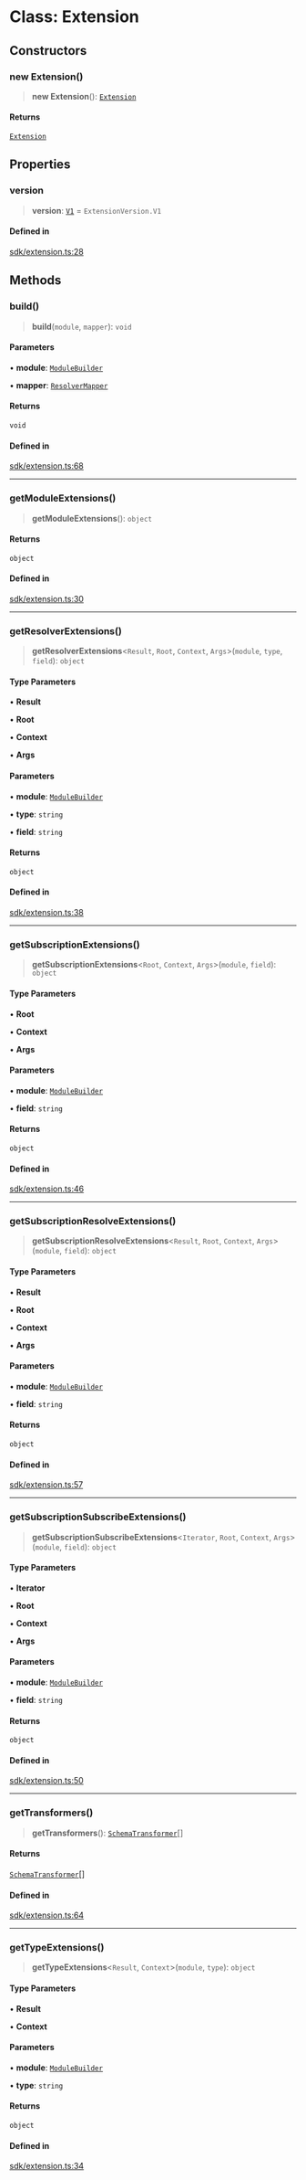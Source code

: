 # Class: Extension

## Constructors

### new Extension()

> **new Extension**(): [`Extension`](Extension.md)

#### Returns

[`Extension`](Extension.md)

## Properties

### version

> **version**: [`V1`](../enumerations/ExtensionVersion.md#v1) = `ExtensionVersion.V1`

#### Defined in

[sdk/extension.ts:28](https://github.com/andreisergiu98/baeta/blob/e352a1ec749c5b23df693f5f8373ac0b75347349/packages/core/sdk/extension.ts#L28)

## Methods

### build()

> **build**(`module`, `mapper`): `void`

#### Parameters

• **module**: [`ModuleBuilder`](ModuleBuilder.md)

• **mapper**: [`ResolverMapper`](ResolverMapper.md)

#### Returns

`void`

#### Defined in

[sdk/extension.ts:68](https://github.com/andreisergiu98/baeta/blob/e352a1ec749c5b23df693f5f8373ac0b75347349/packages/core/sdk/extension.ts#L68)

***

### getModuleExtensions()

> **getModuleExtensions**(): `object`

#### Returns

`object`

#### Defined in

[sdk/extension.ts:30](https://github.com/andreisergiu98/baeta/blob/e352a1ec749c5b23df693f5f8373ac0b75347349/packages/core/sdk/extension.ts#L30)

***

### getResolverExtensions()

> **getResolverExtensions**\<`Result`, `Root`, `Context`, `Args`\>(`module`, `type`, `field`): `object`

#### Type Parameters

• **Result**

• **Root**

• **Context**

• **Args**

#### Parameters

• **module**: [`ModuleBuilder`](ModuleBuilder.md)

• **type**: `string`

• **field**: `string`

#### Returns

`object`

#### Defined in

[sdk/extension.ts:38](https://github.com/andreisergiu98/baeta/blob/e352a1ec749c5b23df693f5f8373ac0b75347349/packages/core/sdk/extension.ts#L38)

***

### getSubscriptionExtensions()

> **getSubscriptionExtensions**\<`Root`, `Context`, `Args`\>(`module`, `field`): `object`

#### Type Parameters

• **Root**

• **Context**

• **Args**

#### Parameters

• **module**: [`ModuleBuilder`](ModuleBuilder.md)

• **field**: `string`

#### Returns

`object`

#### Defined in

[sdk/extension.ts:46](https://github.com/andreisergiu98/baeta/blob/e352a1ec749c5b23df693f5f8373ac0b75347349/packages/core/sdk/extension.ts#L46)

***

### getSubscriptionResolveExtensions()

> **getSubscriptionResolveExtensions**\<`Result`, `Root`, `Context`, `Args`\>(`module`, `field`): `object`

#### Type Parameters

• **Result**

• **Root**

• **Context**

• **Args**

#### Parameters

• **module**: [`ModuleBuilder`](ModuleBuilder.md)

• **field**: `string`

#### Returns

`object`

#### Defined in

[sdk/extension.ts:57](https://github.com/andreisergiu98/baeta/blob/e352a1ec749c5b23df693f5f8373ac0b75347349/packages/core/sdk/extension.ts#L57)

***

### getSubscriptionSubscribeExtensions()

> **getSubscriptionSubscribeExtensions**\<`Iterator`, `Root`, `Context`, `Args`\>(`module`, `field`): `object`

#### Type Parameters

• **Iterator**

• **Root**

• **Context**

• **Args**

#### Parameters

• **module**: [`ModuleBuilder`](ModuleBuilder.md)

• **field**: `string`

#### Returns

`object`

#### Defined in

[sdk/extension.ts:50](https://github.com/andreisergiu98/baeta/blob/e352a1ec749c5b23df693f5f8373ac0b75347349/packages/core/sdk/extension.ts#L50)

***

### getTransformers()

> **getTransformers**(): [`SchemaTransformer`](../type-aliases/SchemaTransformer.md)[]

#### Returns

[`SchemaTransformer`](../type-aliases/SchemaTransformer.md)[]

#### Defined in

[sdk/extension.ts:64](https://github.com/andreisergiu98/baeta/blob/e352a1ec749c5b23df693f5f8373ac0b75347349/packages/core/sdk/extension.ts#L64)

***

### getTypeExtensions()

> **getTypeExtensions**\<`Result`, `Context`\>(`module`, `type`): `object`

#### Type Parameters

• **Result**

• **Context**

#### Parameters

• **module**: [`ModuleBuilder`](ModuleBuilder.md)

• **type**: `string`

#### Returns

`object`

#### Defined in

[sdk/extension.ts:34](https://github.com/andreisergiu98/baeta/blob/e352a1ec749c5b23df693f5f8373ac0b75347349/packages/core/sdk/extension.ts#L34)
